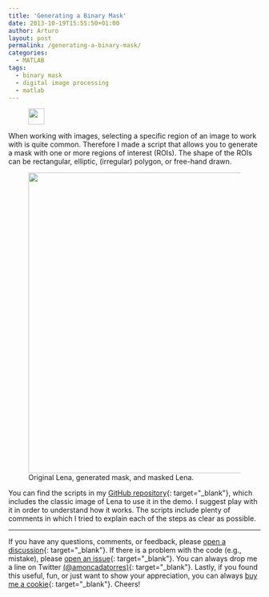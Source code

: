 ```yaml
---
title: 'Generating a Binary Mask'
date: 2013-10-19T15:55:50+01:00
author: Arturo
layout: post
permalink: /generating-a-binary-mask/
categories:
  - MATLAB
tags:
  - binary mask
  - digital image processing
  - matlab
---
```

<figure class="alignleft">
	<img width="32" src="../multimedia/icons/matlab.png"/>
</figure>

When working with images, selecting a specific region of an image to work with is quite common. Therefore I made a script that allows you to generate a mask with one or more regions of interest (ROIs). The shape of the ROIs can be rectangular, elliptic, (irregular) polygon, or free-hand drawn.

<figure class="aligncenter">
	<img width="600" src="../multimedia/images/lena_mask.png"/>
  <figcaption>Original Lena, generated mask, and masked Lena.</figcaption>
</figure>

<!--more-->

You can find the scripts in my [GitHub repository](https://github.com/arturomoncadatorres/generating-binary-mask){: target="_blank"}, which includes the classic image of Lena to use it in the demo. I suggest play with it in order to understand how it works. The scripts include plenty of comments in which I tried to explain each of the steps as clear as possible.

----------
If you have any questions, comments, or feedback, please [open a discussion](https://github.com/arturomoncadatorres/generating-binary-mask/discussions){: target="_blank"}. If there is a problem with the code (e.g., mistake), please [open an issue](https://github.com/arturomoncadatorres/generating-binary-mask/issues){: target="_blank"}. You can always drop me a line on Twitter [(@amoncadatorres)](https://twitter.com/amoncadatorres){: target="_blank"}. Lastly, if you found this useful, fun, or just want to show your appreciation, you can always [buy me a cookie](https://www.buymeacoffee.com/amoncadatorres){: target="_blank"}. Cheers!

